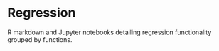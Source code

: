# Regression

R markdown and Jupyter notebooks detailing regression functionality grouped by functions.
